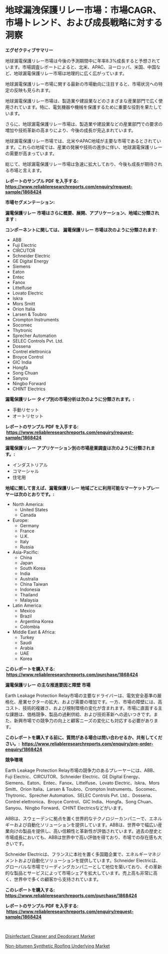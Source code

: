 <p><h1>地球漏洩保護リレー市場：市場CAGR、市場トレンド、および成長戦略に対する洞察</h1></p><p><strong>エグゼクティブサマリー</strong></p>
<p><p>地球漏電保護リレー市場は今後の予測期間中に年率8.3%成長すると予想されています。市場調査レポートによると、北米、APAC、ヨーロッパ、米国、中国など、地球漏電保護リレー市場は地理的に広く広がっています。</p><p>地球漏電保護リレー市場に関する最新の市場動向に注目すると、市場状況への特定の反映も見られます。</p><p>地球漏電保護リレー市場は、製造業や建設業などのさまざまな産業部門で広く使用されています。特に、電気機器や機械を保護するために重要な役割を果たしています。</p><p>さらに、地球漏電保護リレー市場は、製造業や建設業などの産業部門での要求の増加や技術革新の高まりにより、今後の成長が見込まれています。</p><p>地球漏電保護リレー市場では、北米やAPAC地域が主要な市場であるとされています。これらの地域では、産業の発展や技術の進歩に伴い、地球漏電保護リレーの需要が高まっています。</p><p>総じて、地球漏電保護リレー市場は急速に拡大しており、今後も成長が期待される市場と言えます。</p></p>
<p><strong>レポートのサンプル PDF を入手する: <a href="https://www.reliableresearchreports.com/enquiry/request-sample/1868424">https://www.reliableresearchreports.com/enquiry/request-sample/1868424</a></strong></p>
<p><strong>市場セグメンテーション:</strong></p>
<p><strong> 漏電保護リレー 市場はさらに概要、展開、アプリケーション、地域に分類されます :</strong></p>
<p><strong>コンポーネントに関しては、 漏電保護リレー 市場は次のように分類されます: &nbsp;</strong></p>
<p><ul><li>ABB</li><li>Fuji Electric</li><li>CIRCUTOR</li><li>Schneider Electric</li><li>GE Digital Energy</li><li>Siemens</li><li>Eaton</li><li>Entec</li><li>Fanox</li><li>Littelfuse</li><li>Lovato Electric</li><li>Iskra</li><li>Mors Smitt</li><li>Orion Italia</li><li>Larsen & Toubro</li><li>Crompton Instruments</li><li>Socomec</li><li>Thytronic</li><li>Sprecher Automation</li><li>SELEC Controls Pvt. Ltd.</li><li>Dossena</li><li>Contrel elettronica</li><li>Broyce Control</li><li>GIC India</li><li>Hongfa</li><li>Song Chuan</li><li>Sanyou</li><li>Ningbo Forward</li><li>CHINT Electrics</li></ul></p>
<p><strong> 漏電保護リレー タイプ別の市場分析は次のように分類されます。:</strong></p>
<p><ul><li>手動リセット</li><li>オートリセット</li></ul></p>
<p><strong>レポートのサンプル PDF を入手する: &nbsp;<a href="https://www.reliableresearchreports.com/enquiry/request-sample/1868424">https://www.reliableresearchreports.com/enquiry/request-sample/1868424</a></strong></p>
<p><strong> 漏電保護リレー アプリケーション別の市場産業調査は次のように分類されます。:</strong></p>
<p><ul><li>インダストリアル</li><li>コマーシャル</li><li>住宅用</li></ul></p>
<p><strong>地域に関して言えば、漏電保護リレー 地域ごとに利用可能なマーケットプレーヤーは次のとおりです。:</strong></p>
<p><ul>
    <li>
        North America:
        <ul>
            <li>United States</li>
            <li>Canada</li>
        </ul>
    </li>
    <li>
        Europe:
        <ul>
            <li>Germany</li>
            <li>France</li>
            <li>U.K.</li>
            <li>Italy</li>
            <li>Russia</li>
        </ul>
    </li>
    <li>
        Asia-Pacific:
        <ul>
            <li>China</li>
            <li>Japan</li>
            <li>South Korea</li>
            <li>India</li>
            <li>Australia</li>
            <li>China Taiwan</li>
            <li>Indonesia</li>
            <li>Thailand</li>
            <li>Malaysia</li>
        </ul>
    </li>
    <li>
        Latin America:
        <ul>
            <li>Mexico</li>
            <li>Brazil</li>
            <li>Argentina Korea</li>
            <li>Colombia</li>
        </ul>
    </li>
    <li>
        Middle East & Africa:
        <ul>
            <li>Turkey</li>
            <li>Saudi</li>
            <li>Arabia</li>
            <li>UAE</li>
            <li>Korea</li>
        </ul>
    </li>
    </ul></p>
<p><strong>このレポートを購入する: &nbsp;<a href="https://www.reliableresearchreports.com/purchase/1868424">https://www.reliableresearchreports.com/purchase/1868424</a></strong></p>
<p><strong>漏電保護リレー の主な推進要因と障壁 市場</strong></p>
<p><p>Earth Leakage Protection Relay市場の主要なドライバーは、電気安全基準の厳格化、産業セクターの拡大、および需要の増加です。一方、市場の障壁には、高コスト、技術的複雑さ、および規制環境の変化が含まれます。市場に直面する主な課題は、価格競争、製品の過剰供給、および技術革新への追いつきです。また、新興市場での競争力の向上と顧客ニーズの変化にも対応する必要があります。</p></p>
<p><strong>このレポートを購入する前に、質問がある場合は問い合わせるか、共有してください。:&nbsp; <a href="https://www.reliableresearchreports.com/enquiry/pre-order-enquiry/1868424">https://www.reliableresearchreports.com/enquiry/pre-order-enquiry/1868424</a></strong></p>
<p><strong>競争環境</strong></p>
<p><p>Earth Leakage Protection Relay市場の競争力のあるプレーヤーには、ABB、Fuji Electric、CIRCUTOR、Schneider Electric、GE Digital Energy、Siemens、Eaton、Entec、Fanox、Littelfuse、Lovato Electric、Iskra、Mors Smitt、Orion Italia、Larsen & Toubro、Crompton Instruments、Socomec、Thytronic、Sprecher Automation、SELEC Controls Pvt. Ltd.、Dossena、Contrel elettronica、Broyce Control、GIC India、Hongfa、Song Chuan、Sanyou、Ningbo Forward、CHINT Electricsなどがいます。</p><p>ABBは、スウェーデンに拠点を置く世界的なテクノロジーカンパニーで、エネルギーおよび自動化ソリューションを提供しています。ABBは、世界中で幅広い産業向けの製品を提供し、高い信頼性と革新性が評価されています。過去の歴史と市場成長においても、ABBは世界中で高い評価を得ており、市場での存在感も大きいです。</p><p>Schneider Electricは、フランスに本社を置く多国籍企業で、エネルギーマネジメントおよび自動化ソリューションを提供しています。Schneider Electricは、グローバルな市場でリーディングカンパニーとして地位を築いており、その革新的な製品とサービスによって市場シェアを拡大しています。売上高も非常に高く、世界中で多くの顧客から支持されています。</p></p>
<p><strong>このレポートを購入する: &nbsp; <a href="https://www.reliableresearchreports.com/purchase/1868424">https://www.reliableresearchreports.com/purchase/1868424</a></strong></p>
<p><strong>レポートのサンプル PDF を入手する: &nbsp;<a href="https://www.reliableresearchreports.com/enquiry/request-sample/1868424">https://www.reliableresearchreports.com/enquiry/request-sample/1868424</a></strong><strong></strong></p>
<p>&nbsp;</p>
<p><p><a href="https://simplistic-meeting-7ee.notion.site/Disinfectant-Cleaner-and-Deodorant-Market-Size-Furnishes-Valuable-Information-Encompassing-Market-Sh-99b43820fce0440c97ce8b1c0566cfa5">Disinfectant Cleaner and Deodorant Market</a></p><p><a href="https://github.com/Sinjinluong3e0awx2m195k76/Market-Research-Report-List-1/blob/main/non-bitumen-synthetic-roofing-underlying-market.md">Non-bitumen Synthetic Roofing Underlying Market</a></p></p>